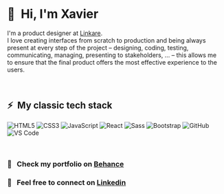 # 👋 &nbsp;Hi, I'm Xavier 

I'm a product designer at [Linkare](https://linkare.com/). <br/>
I love creating interfaces from scratch to production and being always present at every step of the project – designing, coding, testing, communicating, managing, presenting to stakeholders, ... – this allows me to ensure that the final product offers the most effective experience to the users.

<br/>

## ⚡ &nbsp;My classic tech stack

![HTML5](https://img.shields.io/badge/-HTML5-%23E44D27?style=flat-square&logo=html5&logoColor=ffffff)
![CSS3](https://img.shields.io/badge/-CSS3-%231572B6?style=flat-square&logo=css3)
![JavaScript](https://img.shields.io/badge/-JavaScript-%23F7DF1C?style=flat-square&logo=javascript&logoColor=000000&labelColor=%23F7DF1C&color=%23FFCE5A)
![React](https://img.shields.io/badge/-React-%23282C34?style=flat-square&logo=react)
![Sass](https://img.shields.io/badge/-Sass-%23CC6699?style=flat-square&logo=sass&logoColor=ffffff)
![Bootstrap](https://img.shields.io/badge/-Bootstrap-563D7C?style=flat-square&logo=bootstrap)
![GitHub](https://img.shields.io/badge/-GitHub-181717?style=flat-square&logo=github)
![VS Code](https://img.shields.io/badge/-VSCode-%23007ACC?style=flat-square&logo=visual-studio-code)

<br/>

### 📔 &nbsp; Check my portfolio on [Behance](www.behance/xgoncalves/)
### 💬 &nbsp; Feel free to connect on [Linkedin](www.linkedin.com/in/xgoncalves/)
